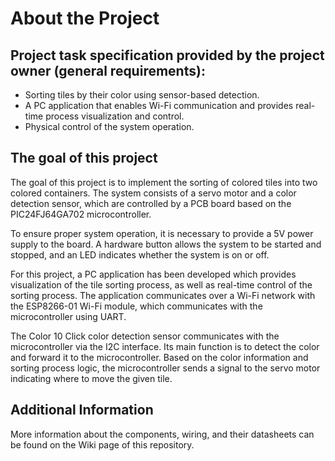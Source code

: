 
# About the Project

## Project task specification provided by the project owner (general requirements):

- Sorting tiles by their color using sensor-based detection.
- A PC application that enables Wi-Fi communication and provides real-time process visualization and control.
- Physical control of the system operation.

## The goal of this project

The goal of this project is to implement the sorting of colored tiles into two colored containers.
The system consists of a servo motor and a color detection sensor, which are controlled by a PCB board
based on the PIC24FJ64GA702 microcontroller.

To ensure proper system operation, it is necessary to provide a 5V power supply to the board.
A hardware button allows the system to be started and stopped,
and an LED indicates whether the system is on or off.

For this project, a PC application has been developed which provides visualization of the tile sorting process,
as well as real-time control of the sorting process.
The application communicates over a Wi-Fi network with the ESP8266-01 Wi-Fi module,
which communicates with the microcontroller using UART.

The Color 10 Click color detection sensor communicates with the microcontroller via the I2C interface.
Its main function is to detect the color and forward it to the microcontroller.
Based on the color information and sorting process logic,
the microcontroller sends a signal to the servo motor indicating where to move the given tile.

## Additional Information

More information about the components, wiring, and their datasheets can be found on the Wiki page of this repository.


